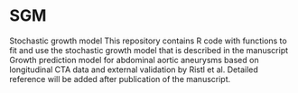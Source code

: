 # SGM
Stochastic growth model
This repository contains R code with functions to fit and use the stochastic growth model that is described in the manuscript Growth prediction model for abdominal aortic aneurysms based on longitudinal CTA data and external validation by Ristl et al. Detailed reference will be added after publication of the manuscript.


